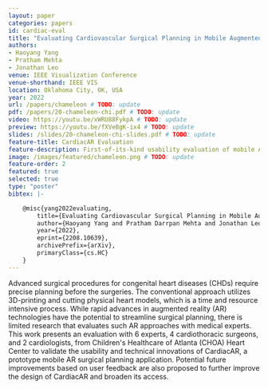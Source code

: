 ```yaml
---
layout: paper
categories: papers
id: cardiac-eval
title: "Evaluating Cardiovascular Surgical Planning in Mobile Augmented Reality"
authors: 
- Haoyang Yang
- Pratham Mehta
- Jonathan Leo
venue: IEEE Visualization Conference
venue-shorthand: IEEE VIS
location: Oklahoma City, OK, USA
year: 2022
url: /papers/chameleon # TODO: update
pdf: /papers/20-chameleon-chi.pdf # TODO: update
video: https://youtu.be/xWRU88FykpA # TODO: update
preview: https://youtu.be/fXVeBgK-ix4 # TODO: update
slides: /slides/20-chameleon-chi-slides.pdf # TODO: update
feature-title: CardiacAR Evaluation
feature-description: First-of-its-kind usability evaluation of mobile AR tool for cardiac surgeons.
image: /images/featured/chameleon.png # TODO: update
feature-order: 2
featured: true
selected: true
type: "poster"
bibtex: |-

    @misc{yang2022evaluating,
        title={Evaluating Cardiovascular Surgical Planning in Mobile Augmented Reality}, 
        author={Haoyang Yang and Pratham Darrpan Mehta and Jonathan Leo and Zhiyan Zhou and Megan Dass and Anish Upadhayay and Timothy C. Slesnick and Fawwaz Shaw and Amanda Randles and Duen Horng Chau},
        year={2022},
        eprint={2208.10639},
        archivePrefix={arXiv},
        primaryClass={cs.HC}
    }
---
```

Advanced surgical procedures for congenital heart diseases (CHDs) require precise planning before the surgeries. The conventional approach utilizes 3D-printing and cutting physical heart models, which is a time and resource intensive process. While rapid advances in augmented reality (AR) technologies have the potential to streamline surgical planning, there is limited research that evaluates such AR approaches with medical experts. 
This work presents an evaluation with 6 experts, 4 cardiothoracic surgeons, and 2 cardiologists, from Children's Healthcare of Atlanta (CHOA) Heart Center to validate the usability and technical innovations of CardiacAR, a prototype mobile AR surgical planning application. Potential future improvements based on user feedback are also proposed to further improve the design of CardiacAR and broaden its access.
